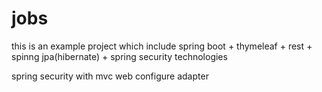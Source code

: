 # jobs
this is an example project which include spring boot + thymeleaf + rest + spinng jpa(hibernate) + spring security technologies

spring security with mvc web configure adapter
